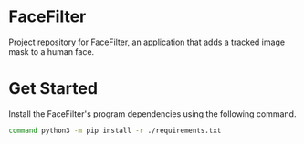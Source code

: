 # FaceFilter

Project repository for FaceFilter, an application that adds a tracked image mask to a human face.

# Get Started

Install the FaceFilter's program dependencies using the following command.

```bash
command python3 -m pip install -r ./requirements.txt
```
